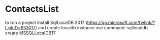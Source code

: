 # ContactsList

to run a project install SqlLocalDB 2017 (https://go.microsoft.com/fwlink/?LinkID=853017)
and create localdb instance use command: sqllocaldb create MSSQLLocalDB17
